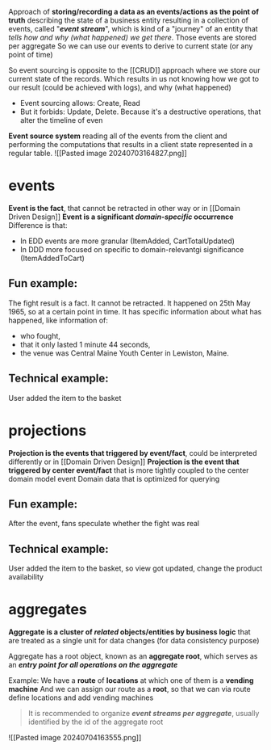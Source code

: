 Approach of **storing/recording a data as an events/actions as the point of truth** describing the state of a business entity resulting in a collection of events, called "***event stream***", which is kind of a "journey" of an entity that *tells how and why (what happened) we get there*.
Those events are stored per aggregate
So we can use our events to derive to current state (or any point of time)

So event sourcing is opposite to the [[CRUD]] approach where we store our current state of the records. Which results in us not knowing how we got to our result (could be achieved with logs), and why (what happened)
- Event sourcing allows: Create, Read
- But it forbids: Update, Delete. Because it's a destructive operations, that alter the timeline of even

**Event source system** reading all of the events from the client and performing the computations that results in a client state represented in a regular table.
![[Pasted image 20240703164827.png]]


# events
**Event is the fact**, that cannot be retracted in other way
or in [[Domain Driven Design]]
**Event is a significant *domain-specific* occurrence**
Difference is that:
- In EDD events are more granular (ItemAdded, CartTotalUpdated)
- In DDD more focused on specific to domain-relevantgi significance (ItemAddedToCart)
## Fun example:
The fight result is a fact. It cannot be retracted. It happened on 25th May 1965, so at a certain point in time. It has specific information about what has happened, like information of:

- who fought,
- that it only lasted 1 minute 44 seconds,
- the venue was Central Maine Youth Center in Lewiston, Maine.

## Technical example:
User added the item to the basket

# projections
**Projection is the events that triggered by event/fact**, could be interpreted differently
or in [[Domain Driven Design]]
**Projection is the event that triggered by center event/fact** that is more tightly coupled to the center domain model event
Domain data that is optimized for querying


## Fun example:
After the event, fans speculate whether the fight was real

## Technical example:
User added the item to the basket, so view got updated, change the product availability


# aggregates
**Aggregate is a cluster of *related* objects/entities by business logic** that are treated as a single unit for data changes (for data consistency purpose)

Aggregate has a root object, known as an **aggregate root**, which serves as an ***entry point for all operations on the aggregate***

Example:
We have a **route** of **locations** at which one of them is a **vending machine**
And we can assign our route as a **root**, so that we can via route define locations and add vending machines

> It is recommended to organize ***event streams per aggregate***, usually identified by the id of the aggregate root

![[Pasted image 20240704163555.png]]

